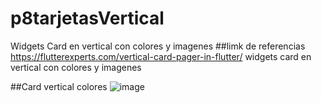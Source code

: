 # p8tarjetasVertical
Widgets Card en vertical con colores y imagenes
##limk de referencias
https://flutterexperts.com/vertical-card-pager-in-flutter/
widgets card en vertical con colores y imagenes


##Card vertical colores
![image](https://github.com/user-attachments/assets/e63fc441-ab87-405b-b27e-df07b62f61ff)














